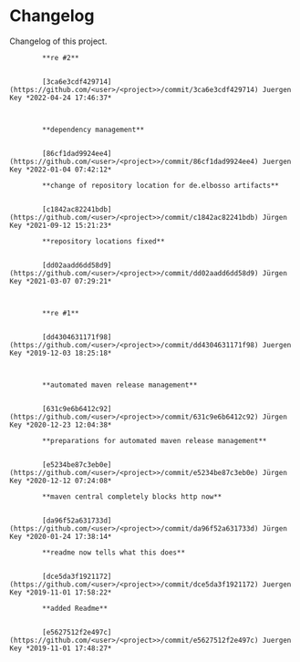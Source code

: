 # Changelog

Changelog of this project.


            **re #2**


            [3ca6e3cdf429714](https://github.com/<user>/<project>>/commit/3ca6e3cdf429714) Juergen Key *2022-04-24 17:46:37*



            **dependency management**


            [86cf1dad9924ee4](https://github.com/<user>/<project>>/commit/86cf1dad9924ee4) Juergen Key *2022-01-04 07:42:12*

            **change of repository location for de.elbosso artifacts**


            [c1842ac82241bdb](https://github.com/<user>/<project>>/commit/c1842ac82241bdb) Jürgen Key *2021-09-12 15:21:23*

            **repository locations fixed**


            [dd02aadd6dd58d9](https://github.com/<user>/<project>>/commit/dd02aadd6dd58d9) Jürgen Key *2021-03-07 07:29:21*



            **re #1**


            [dd4304631171f98](https://github.com/<user>/<project>>/commit/dd4304631171f98) Juergen Key *2019-12-03 18:25:18*



            **automated maven release management**


            [631c9e6b6412c92](https://github.com/<user>/<project>>/commit/631c9e6b6412c92) Jürgen Key *2020-12-23 12:04:38*

            **preparations for automated maven release management**


            [e5234be87c3eb0e](https://github.com/<user>/<project>>/commit/e5234be87c3eb0e) Jürgen Key *2020-12-12 07:24:08*

            **maven central completely blocks http now**


            [da96f52a631733d](https://github.com/<user>/<project>>/commit/da96f52a631733d) Jürgen Key *2020-01-24 17:38:14*

            **readme now tells what this does**


            [dce5da3f1921172](https://github.com/<user>/<project>>/commit/dce5da3f1921172) Juergen Key *2019-11-01 17:58:22*

            **added Readme**


            [e5627512f2e497c](https://github.com/<user>/<project>>/commit/e5627512f2e497c) Juergen Key *2019-11-01 17:48:27*


